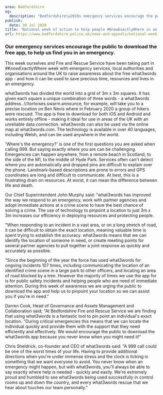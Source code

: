 ```yaml
area: Bedfordshire
og:
  description: "Bedfordshire\u2019s emergency services encourage the public to download the free app, to help us find you in an emergency."
publish:
  date: 30 Jul 2020
title: 'National week of action to help people #KnowExactlyWhere in an emergency with what3words'
url: https://www.bedfordshire.police.uk/news-and-appeals/national-week-of-action-to-help-people-knowexactlywhere-in-an-emergency-with-what3words
```

### Our emergency services encourage the public to download the free app, to help us find you in an emergency.

This week ourselves and Fire and Rescue Service have been taking part in #KnowExactlyWhere week with emergency services, local authorities and organisations around the UK to raise awareness about the free what3words app - and how it can be used to save precious time, resources and lives in an emergency.

what3words has divided the world into a grid of 3m x 3m squares. It has given each square a unique combination of three words - a what3words address. ///tortoises.swarm.announce, for example, will take you to a precise location on Ben Nevis where in February 2020 a group of hikers were rescued. The app is free to download for both iOS and Android and works entirely offline - making it ideal for use in areas of the UK with an unreliable data connection. what3words can also be used via the online map at what3words.com. The technology is available in over 40 languages, including Welsh, and can be used anywhere in the world.

'Where's the emergency?' is one of the first questions you are asked when calling 999. But saying exactly where you are can be challenging. Emergencies can happen anywhere, from a remote beach in Scotland, to the side of the M1, to the middle of Hyde Park. Services often can't detect where you are automatically and dropped pins are difficult to explain over the phone. Landmark-based descriptions are prone to errors and GPS coordinates are long and difficult to communicate. At best, this is a frustrating drain on resources. At worst, it can mean the difference between life and death.

Our Chief Superintendent John Murphy said: "what3words has improved the way we respond to an emergency, work with partner agencies and adopt immediate actions at a crime scene to have the best chance of solving a crime. The use of technology to pinpoint a location to just 3m x 3m increases our efficiency in deploying resources and protecting people.

"When responding to an incident in a vast area, or on a long stretch of road, it can be difficult to obtain the exact location, meaning valuable time is spent trying to establish the accuracy. what3words means that we can identify the location of someone in need, or create meeting points for several partner agencies to pull together a joint response as quickly and accurately as possible.

"Since the beginning of the year the force has used what3words for ongoing incidents 107 times, including communicating the location of an identified crime scene in a large park to other officers, and locating an area of road blocked by a tree. However the majority of times we use the app for is for public safety incidents and helping people who are need of immediate attention. During this week of awareness we are urging the public to download the app and help us to pinpoint your location so we can assist you if you're in need."

Darren Cook, Head of Governance and Assets Management and Collaboration said; "At Bedfordshire Fire and Rescue Service we are finding that using what3words is a fantastic tool to pin point an individual's exact location. "During critical emergencies this means that we can locate the individual quickly and provide them with the support that they need efficiently and effectively. We would encourage the public to download the what3words app because you never know when you might need it!"

Chris Sheldrick, co-founder and CEO of what3words said: "A 999 call could be one of the worst times of your life. Having to provide additional directions when you're under immense stress and the clock is ticking is something that we want everyone to avoid. You never know when an emergency might happen, but with what3words, you'll always be able to say exactly where help is needed - quickly and easily. We're extremely proud and humbled to see what3words being used successfully in control rooms up and down the country, and every what3words rescue that we hear about touches our team personally."
